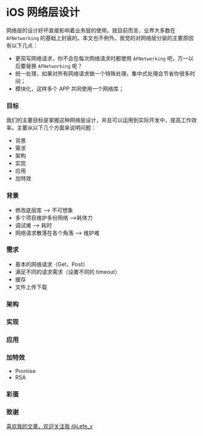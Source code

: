 # iOS 网络层设计

网络层的设计好坏直接影响着业务层的使用。就目前而言，业界大多数在 `AFNetworking` 的基础上封装的。本文也不例外。我觉的对网络层分装的主要原因有以下几点：

- 更简写网络请求，你不会在每次网络请求时都使用 `AFNetworking` 吧，万一以后要替换 `AFNetworking` 呢？
- 统一处理，如果对所有网络请求做一个特殊处理，集中式处理会节省你很多时间；
- 模块化，这样多个 APP 共同使用一个网络库；

### 目标
我们的主要目标是掌握这种网络层设计，并且可以运用到实际开发中，提高工作效率。主要从以下几个方面来说明问题：

- 背景
- 需求
- 架构
- 实现
- 应用
- 加特效

### 背景

- 修改底层库 —> 不可想象
- 多个项目维护多份网络 —>耗体力
- 调试难 —> 耗时
- 网络请求散落在各个角落 —> 维护难

### 需求

- 基本的网络请求（Get，Post）
- 满足不同的请求需求（设置不同的 timeout）
- 缓存
- 文件上传下载

### 架构

### 实现

### 应用

### 加特效

- Promise
- RSA

### 彩蛋

### 致谢

[喜欢我的文章，欢迎关注我 @Lefe_x](http://www.weibo.com/5953150140/profile?rightmod=1&wvr=6&mod=personnumber&is_all=1)

